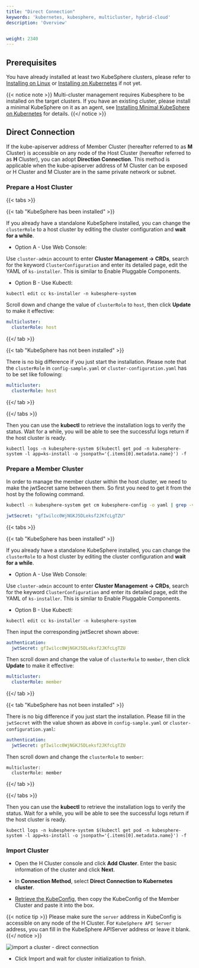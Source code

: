 ```yaml
---
title: "Direct Connection"
keywords: 'kubernetes, kubesphere, multicluster, hybrid-cloud'
description: 'Overview'


weight: 2340
---
```


## Prerequisites

You have already installed at least two KubeSphere clusters, please refer to [Installing on Linux](../../../installing-on-linux) or [Installing on Kubernetes](../../../installing-on-kubernetes) if not yet.

{{< notice note >}}
Multi-cluster management requires Kubesphere to be installed on the target clusters. If you have an existing cluster, please install a minimal KubeSphere on it as an agent, see [Installing Minimal KubeSphere on Kubernetes](../../../installing-on-kubernetes/minimal-kubesphere-on-k8s) for details.
{{</ notice >}}

## Direct Connection

If the kube-apiserver address of Member Cluster (hereafter referred to as **M** Cluster) is accessible on any node of the Host Cluster (hereafter referred to as **H** Cluster), you can adopt **Direction Connection**. This method is applicable when the kube-apiserver address of M Cluster can be exposed or H Cluster and M Cluster are in the same private network or subnet.

### Prepare a Host Cluster

{{< tabs >}}

{{< tab "KubeSphere has been installed" >}}

If you already have a standalone KubeSphere installed, you can change the `clusterRole` to a host cluster by editing the cluster configuration and **wait for a while**.

- Option A - Use Web Console:

Use `cluster-admin` account to enter **Cluster Management → CRDs**, search for the keyword `ClusterConfiguration` and enter its detailed page, edit the YAML of `ks-installer`. This is similar to Enable Pluggable Components.

- Option B - Use Kubectl:

```shell
kubectl edit cc ks-installer -n kubesphere-system
```

Scroll down and change the value of `clusterRole` to `host`, then click **Update** to make it effective:

```yaml
multicluster:
  clusterRole: host
```

{{</ tab >}}

{{< tab "KubeSphere has not been installed" >}}

There is no big difference if you just start the installation. Please note that the `clusterRole` in `config-sample.yaml` or `cluster-configuration.yaml` has to be set like following:

```yaml
multicluster:
  clusterRole: host
```

{{</ tab >}}

{{</ tabs >}}

Then you can use the **kubectl** to retrieve the installation logs to verify the status. Wait for a while, you will be able to see the successful logs return if the host cluster is ready.

```
kubectl logs -n kubesphere-system $(kubectl get pod -n kubesphere-system -l app=ks-install -o jsonpath='{.items[0].metadata.name}') -f
```

### Prepare a Member Cluster

In order to manage the member cluster within the host cluster, we need to make the jwtSecret same between them. So first you need to get it from the host by the following command.

```bash
kubectl -n kubesphere-system get cm kubesphere-config -o yaml | grep -v "apiVersion" | grep jwtSecret
```

```yaml
jwtSecret: "gfIwilcc0WjNGKJ5DLeksf2JKfcLgTZU"
```

{{< tabs >}}

{{< tab "KubeSphere has been installed" >}}

If you already have a standalone KubeSphere installed, you can change the `clusterRole` to a host cluster by editing the cluster configuration and **wait for a while**.

- Option A - Use Web Console:

Use `cluster-admin` account to enter **Cluster Management → CRDs**, search for the keyword `ClusterConfiguration` and enter its detailed page, edit the YAML of `ks-installer`. This is similar to Enable Pluggable Components.

- Option B - Use Kubectl:

```shell
kubectl edit cc ks-installer -n kubesphere-system
```

Then input the corresponding jwtSecret shown above:

```yaml
authentication:
  jwtSecret: gfIwilcc0WjNGKJ5DLeksf2JKfcLgTZU
```

Then scroll down and change the value of `clusterRole` to `member`, then click **Update** to make it effective:

```yaml
multicluster:
  clusterRole: member
```

{{</ tab >}}

{{< tab "KubeSphere has not been installed" >}}

There is no big difference if you just start the installation. Please fill in the `jwtSecret` with the value shown as above in `config-sample.yaml` or `cluster-configuration.yaml`:

```yaml
authentication:
  jwtSecret: gfIwilcc0WjNGKJ5DLeksf2JKfcLgTZU
```

Then scroll down and change the `clusterRole` to `member`:

```
multicluster:
  clusterRole: member
```

{{</ tab >}}

{{</ tabs >}}

Then you can use the **kubectl** to retrieve the installation logs to verify the status. Wait for a while, you will be able to see the successful logs return if the host cluster is ready.

```
kubectl logs -n kubesphere-system $(kubectl get pod -n kubesphere-system -l app=ks-install -o jsonpath='{.items[0].metadata.name}') -f
```

### Import Cluster

* Open the H Cluster console and click **Add Cluster**. Enter the basic information of the cluster and click **Next**.

* In **Connection Method**, select **Direct Connection to Kubernetes cluster**.  

* [Retrieve the KubeConfig](../retrieve-kubeconfig), then copy the KubeConfig of the Member Cluster and paste it into the box.

{{< notice tip >}}
Please make sure the `server` address in KubeConfig is accessible on any node of the H Cluster. For `KubeSphere API Server` address, you can fill in the KubeSphere APIServer address or leave it blank.
{{</ notice >}}

![import a cluster - direct connection](/images/docs/direct_import_en.png)

* Click Import and wait for cluster initialization to finish.
